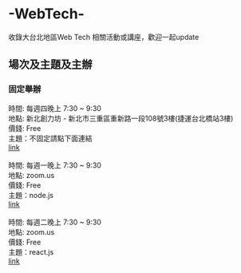 # -WebTech-
收錄大台北地區Web Tech 相關活動或講座，歡迎一起update
## 場次及主題及主辦
### 固定舉辦
時間: 每週四晚上 7:30 ~ 9:30<br>
地點: 新北創力坊 - 新北市三重區重新路一段108號3樓(捷運台北橋站3樓)<br>
價錢: Free<br>
主題：不固定請點下面連結<br>
[link](https://github.com/amazing-tutor/web-tutor-on-thursday)<br>
<br>
時間: 每週一晚上 7:30 ~ 9:30<br>
地點: zoom.us<br>
價錢: Free<br>
主題：node.js<br>
[link](https://www.facebook.com/groups/207139586323090/)<br>
<br>
時間: 每週二晚上 7:30 ~ 9:30<br>
地點: zoom.us<br>
價錢: Free<br>
主題：react.js<br>
[link](https://www.facebook.com/groups/906048196159262/)<br>






